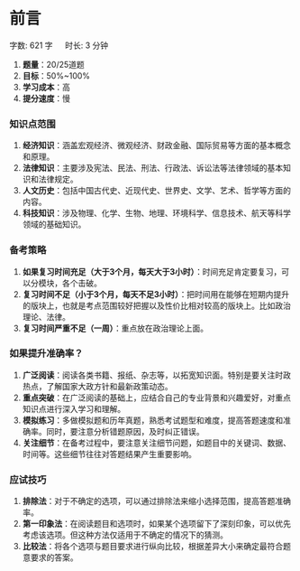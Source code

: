 # 前言[](https://sakib.local/常识判断/常识说明.html#前言)

 字数: 621 字   时长: 3 分钟

1. **题量**：20/25道题
2. **目标**：50%~100%
3. **学习成本**：高
4. **提分速度**：慢

### 知识点范围[](https://sakib.local/常识判断/常识说明.html#知识点范围)

1. **经济知识**：涵盖宏观经济、微观经济、财政金融、国际贸易等方面的基本概念和原理。
2. **法律知识**：主要涉及宪法、民法、刑法、行政法、诉讼法等法律领域的基本知识和法律规定。
3. **人文历史**：包括中国古代史、近现代史、世界史、文学、艺术、哲学等方面的内容。
4. **科技知识**：涉及物理、化学、生物、地理、环境科学、信息技术、航天等科学领域的基础知识。

### 备考策略[](https://sakib.local/常识判断/常识说明.html#备考策略)

1. **如果复习时间充足（大于3个月，每天大于3小时）**：时间充足肯定要复习，可以分模块，各个击破。
2. **复习时间不足（小于3个月，每天不足3小时）**：把时间用在能够在短期内提升的版块上，也就是考点范围较好把握以及性价比相对较高的版块上。比如政治理论、法律。
3. **复习时间严重不足（一周）**：重点放在政治理论上面。

### 如果提升准确率？[](https://sakib.local/常识判断/常识说明.html#如果提升准确率)

1. **广泛阅读**：阅读各类书籍、报纸、杂志等，以拓宽知识面。特别是要关注时政热点，了解国家大政方针和最新政策动态。
2. **重点突破**：在广泛阅读的基础上，应结合自己的专业背景和兴趣爱好，对重点知识点进行深入学习和理解。
3. **模拟练习**：多做模拟题和历年真题，熟悉考试题型和难度，提高答题速度和准确率。同时，要注意分析错题原因，及时纠正错误。
4. **关注细节**：在备考过程中，要注意关注细节问题，如题目中的关键词、数据、时间等。这些细节往往对答题结果产生重要影响。

### 应试技巧[](https://sakib.local/常识判断/常识说明.html#应试技巧)

1. **排除法**：对于不确定的选项，可以通过排除法来缩小选择范围，提高答题准确率。
2. **第一印象法**：在阅读题目和选项时，如果某个选项留下了深刻印象，可以优先考虑该选项。但这种方法仅适用于不确定的情况下的猜测。
3. **比较法**：将各个选项与题目要求进行纵向比较，根据差异大小来确定最符合题意要求的答案。



